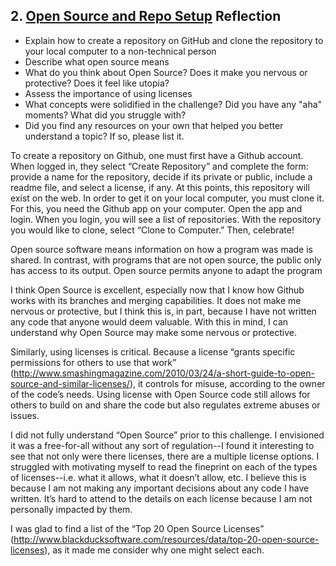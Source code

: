 ## 2. [Open Source and Repo Setup](2_set_up_repo/readme.md) Reflection

* Explain how to create a repository on GitHub and clone the repository to your local computer to a non-technical person
* Describe what open source means
* What do you think about Open Source? Does it make you nervous or protective? Does it feel like utopia?
* Assess the importance of using licenses
* What concepts were solidified in the challenge? Did you have any "aha" moments? What did you struggle with?
* Did you find any resources on your own that helped you better understand a topic? If so, please list it.

To create a repository on Github, one must first have a Github account.  When logged in, they select “Create Repository” and complete the form: provide a name for the repository, decide if its private or public, include a readme file, and select a license, if any.  At this points, this repository will exist on the web.  In order to get it on your local computer, you must clone it.  For this, you need the Github app on your computer.  Open the app and login.  When you login, you will see a list of repositories.  With the repository you would like to clone, select “Clone to Computer.”  Then, celebrate!

Open source software means information on how a program was made is shared.  In contrast, with programs that are not open source, the public only has access to its output.  Open source permits anyone to adapt the program

I think Open Source is excellent, especially now that I know how Github works with its branches and merging capabilities.  It does not make me nervous or protective, but I think this is, in part, because I have not written any code that anyone would deem valuable.  With this in mind, I can understand why Open Source may make some nervous or protective.

Similarly, using licenses is critical.  Because a license “grants specific permissions for others to use that work” (http://www.smashingmagazine.com/2010/03/24/a-short-guide-to-open-source-and-similar-licenses/), it controls for misuse, according to the owner of the code’s needs.  Using license with Open Source code still allows for others to build on and share the code but also regulates extreme abuses or issues.  

I did not fully understand “Open Source” prior to this challenge. I envisioned it was a free-for-all without any sort of regulation--I found it interesting to see that not only were there licenses, there are a multiple license options.  I struggled with motivating myself to read the fineprint on each of the types of licenses--i.e. what it allows, what it doesn’t allow, etc.  I believe this is because I am not making any important decisions about any code I have written.  It’s hard to attend to the details on each license because I am not personally impacted by them.

I was glad to find a list of the “Top 20 Open Source Licenses” (http://www.blackducksoftware.com/resources/data/top-20-open-source-licenses), as it made me consider why one might select each.
